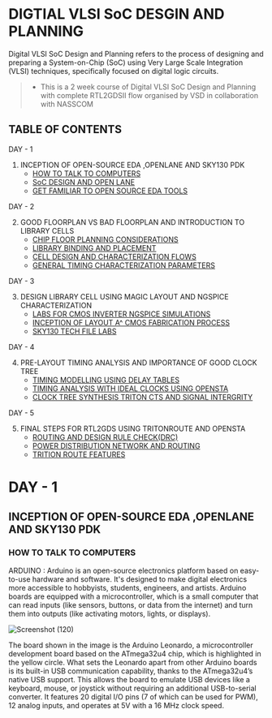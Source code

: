 # DIGTIAL VLSI SoC DESGIN AND PLANNING

Digital VLSI SoC Design and Planning refers to the process of designing and preparing a System-on-Chip (SoC) using Very Large Scale Integration (VLSI) techniques, specifically focused on digital logic circuits.

>- This is a 2 week course of Digital VLSI SoC Design and Planning with complete RTL2GDSII flow organised by VSD in collaboration with NASSCOM

## TABLE OF CONTENTS
DAY - 1
  1. INCEPTION OF OPEN-SOURCE EDA ,OPENLANE AND SKY130 PDK
       * [HOW TO TALK TO COMPUTERS](https://github.com/swethapadmavathimukku/NASSCOM-Digital-_VLSI--SoC-DESIGN/edit/main/README.md)
       * [SoC DESIGN AND OPEN LANE](https://github.com/swethapadmavathimukku/NASSCOM-Digital-_VLSI--SoC-DESIGN/edit/main/README.md)
       * [GET FAMILIAR TO OPEN SOURCE EDA TOOLS](https://github.com/swethapadmavathimukku/NASSCOM-Digital-_VLSI--SoC-DESIGN/edit/main/README.md)

DAY - 2
  
  2. GOOD FLOORPLAN VS BAD FLOORPLAN AND INTRODUCTION TO LIBRARY CELLS
       * [CHIP FLOOR PLANNING CONSIDERATIONS](https://github.com/swethapadmavathimukku/NASSCOM-Digital-_VLSI--SoC-DESIGN/edit/main/README.md)
       * [LIBRARY BINDING AND PLACEMENT](https://github.com/swethapadmavathimukku/NASSCOM-Digital-_VLSI--SoC-DESIGN/edit/main/README.md)
       * [CELL DESIGN AND CHARACTERIZATION FLOWS](https://github.com/swethapadmavathimukku/NASSCOM-Digital-_VLSI--SoC-DESIGN/edit/main/README.md)
       * [GENERAL TIMING CHARACTERIZATION PARAMETERS](https://github.com/swethapadmavathimukku/NASSCOM-Digital-_VLSI--SoC-DESIGN/edit/main/README.md)

DAY - 3

  3. DESIGN LIBRARY CELL USING MAGIC LAYOUT AND NGSPICE CHARACTERIZATION
       * [LABS FOR CMOS INVERTER NGSPICE SIMULATIONS](https://github.com/swethapadmavathimukku/NASSCOM-Digital-_VLSI--SoC-DESIGN/edit/main/README.md)
       * [INCEPTION OF LAYOUT A^ CMOS FABRICATION PROCESS](https://github.com/swethapadmavathimukku/NASSCOM-Digital-_VLSI--SoC-DESIGN/edit/main/README.md)
       * [SKY130 TECH FILE LABS](https://github.com/swethapadmavathimukku/NASSCOM-Digital-_VLSI--SoC-DESIGN/edit/main/README.md)

DAY - 4

  4. PRE-LAYOUT TIMING ANALYSIS AND IMPORTANCE OF GOOD CLOCK TREE
      * [TIMING MODELLING USING DELAY TABLES](https://github.com/swethapadmavathimukku/NASSCOM-Digital-_VLSI--SoC-DESIGN/edit/main/README.md)
      * [TIMING ANALYSIS WITH IDEAL CLOCKS USING OPENSTA](https://github.com/swethapadmavathimukku/NASSCOM-Digital-_VLSI--SoC-DESIGN/edit/main/README.md)
      * [CLOCK TREE SYNTHESIS TRITON CTS AND SIGNAL INTERGRITY](https://github.com/swethapadmavathimukku/NASSCOM-Digital-_VLSI--SoC-DESIGN/edit/main/README.md)

DAY - 5

  5. FINAL STEPS FOR RTL2GDS USING TRITONROUTE AND OPENSTA
     * [ROUTING AND DESIGN RULE CHECK(DRC)](https://github.com/swethapadmavathimukku/NASSCOM-Digital-_VLSI--SoC-DESIGN/edit/main/README.md)
     * [POWER DISTRIBUTION NETWORK AND ROUTING](https://github.com/swethapadmavathimukku/NASSCOM-Digital-_VLSI--SoC-DESIGN/edit/main/README.md)
     * [TRITION ROUTE FEATURES](https://github.com/swethapadmavathimukku/NASSCOM-Digital-_VLSI--SoC-DESIGN/edit/main/README.md)

# DAY - 1

## INCEPTION OF OPEN-SOURCE EDA ,OPENLANE AND SKY130 PDK
### HOW TO TALK TO COMPUTERS

ARDUINO : Arduino is an open-source electronics platform based on easy-to-use hardware and software. It's designed to make digital electronics more accessible to hobbyists, students, engineers, and artists. Arduino boards are equipped with a microcontroller, which is a small computer that can read inputs (like sensors, buttons, or data from the internet) and turn them into outputs (like activating motors, lights, or displays).


![Screenshot (120)](https://github.com/user-attachments/assets/9d6f5b58-99e8-4cb6-adf6-04a5357b68b8)

The board shown in the image is the Arduino Leonardo, a microcontroller development board based on the ATmega32u4 chip, which is highlighted in the yellow circle. What sets the Leonardo apart from other Arduino boards is its built-in USB communication capability, thanks to the ATmega32u4’s native USB support. This allows the board to emulate USB devices like a keyboard, mouse, or joystick without requiring an additional USB-to-serial converter. It features 20 digital I/O pins (7 of which can be used for PWM), 12 analog inputs, and operates at 5V with a 16 MHz clock speed. 





